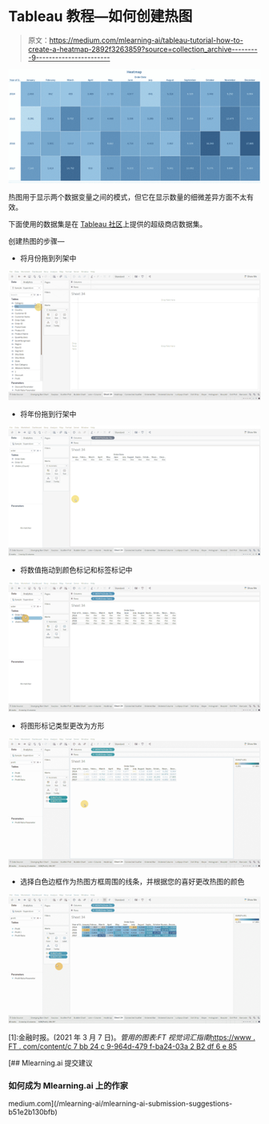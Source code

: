 # Tableau 教程—如何创建热图

> 原文：<https://medium.com/mlearning-ai/tableau-tutorial-how-to-create-a-heatmap-2892f3263859?source=collection_archive---------9----------------------->

![](img/5b6d4d5abadc153724ca5f46adde4af4.png)

热图用于显示两个数据变量之间的模式，但它在显示数量的细微差异方面不太有效。

下面使用的数据集是在 [Tableau 社区](https://community.tableau.com/s/question/0D54T00000CWeX8SAL/sample-superstore-sales-excelxls)上提供的超级商店数据集。

创建热图的步骤—

*   将月份拖到列架中

![](img/34d578c4848b13eef11cd2085646a144.png)

*   将年份拖到行架中

![](img/79bf51cd738bf6cf1697f393ee3428e1.png)

*   将数值拖动到颜色标记和标签标记中

![](img/83aca22cf4f76967e1105b2dcc80c987.png)

*   将图形标记类型更改为方形

![](img/06db42e03d2bb236d307d6ec3c63af1d.png)

*   选择白色边框作为热图方框周围的线条，并根据您的喜好更改热图的颜色

![](img/6431b764e3a4c537845da1ff698de6c6.png)

[1]:金融时报。(2021 年 3 月 7 日)。*管用的图表:FT 视觉词汇指南*[https://www . FT . com/content/c 7 bb 24 c 9-964d-479 f-ba24-03a 2 B2 df 6 e 85](https://www.ft.com/content/c7bb24c9-964d-479f-ba24-03a2b2df6e85)

[](/mlearning-ai/mlearning-ai-submission-suggestions-b51e2b130bfb) [## Mlearning.ai 提交建议

### 如何成为 Mlearning.ai 上的作家

medium.com](/mlearning-ai/mlearning-ai-submission-suggestions-b51e2b130bfb)